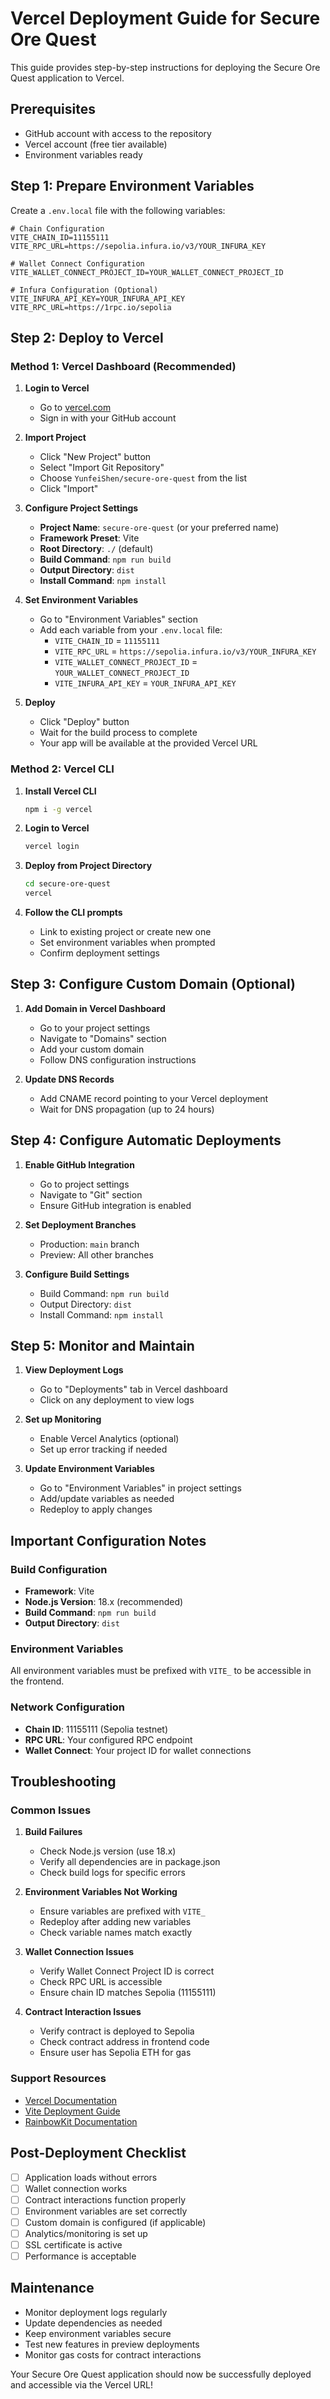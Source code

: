 # Vercel Deployment Guide for Secure Ore Quest

This guide provides step-by-step instructions for deploying the Secure Ore Quest application to Vercel.

## Prerequisites

- GitHub account with access to the repository
- Vercel account (free tier available)
- Environment variables ready

## Step 1: Prepare Environment Variables

Create a `.env.local` file with the following variables:

```env
# Chain Configuration
VITE_CHAIN_ID=11155111
VITE_RPC_URL=https://sepolia.infura.io/v3/YOUR_INFURA_KEY

# Wallet Connect Configuration
VITE_WALLET_CONNECT_PROJECT_ID=YOUR_WALLET_CONNECT_PROJECT_ID

# Infura Configuration (Optional)
VITE_INFURA_API_KEY=YOUR_INFURA_API_KEY
VITE_RPC_URL=https://1rpc.io/sepolia
```

## Step 2: Deploy to Vercel

### Method 1: Vercel Dashboard (Recommended)

1. **Login to Vercel**
   - Go to [vercel.com](https://vercel.com)
   - Sign in with your GitHub account

2. **Import Project**
   - Click "New Project" button
   - Select "Import Git Repository"
   - Choose `YunfeiShen/secure-ore-quest` from the list
   - Click "Import"

3. **Configure Project Settings**
   - **Project Name**: `secure-ore-quest` (or your preferred name)
   - **Framework Preset**: Vite
   - **Root Directory**: `./` (default)
   - **Build Command**: `npm run build`
   - **Output Directory**: `dist`
   - **Install Command**: `npm install`

4. **Set Environment Variables**
   - Go to "Environment Variables" section
   - Add each variable from your `.env.local` file:
     - `VITE_CHAIN_ID` = `11155111`
     - `VITE_RPC_URL` = `https://sepolia.infura.io/v3/YOUR_INFURA_KEY`
     - `VITE_WALLET_CONNECT_PROJECT_ID` = `YOUR_WALLET_CONNECT_PROJECT_ID`
     - `VITE_INFURA_API_KEY` = `YOUR_INFURA_API_KEY`

5. **Deploy**
   - Click "Deploy" button
   - Wait for the build process to complete
   - Your app will be available at the provided Vercel URL

### Method 2: Vercel CLI

1. **Install Vercel CLI**
   ```bash
   npm i -g vercel
   ```

2. **Login to Vercel**
   ```bash
   vercel login
   ```

3. **Deploy from Project Directory**
   ```bash
   cd secure-ore-quest
   vercel
   ```

4. **Follow the CLI prompts**
   - Link to existing project or create new one
   - Set environment variables when prompted
   - Confirm deployment settings

## Step 3: Configure Custom Domain (Optional)

1. **Add Domain in Vercel Dashboard**
   - Go to your project settings
   - Navigate to "Domains" section
   - Add your custom domain
   - Follow DNS configuration instructions

2. **Update DNS Records**
   - Add CNAME record pointing to your Vercel deployment
   - Wait for DNS propagation (up to 24 hours)

## Step 4: Configure Automatic Deployments

1. **Enable GitHub Integration**
   - Go to project settings
   - Navigate to "Git" section
   - Ensure GitHub integration is enabled

2. **Set Deployment Branches**
   - Production: `main` branch
   - Preview: All other branches

3. **Configure Build Settings**
   - Build Command: `npm run build`
   - Output Directory: `dist`
   - Install Command: `npm install`

## Step 5: Monitor and Maintain

1. **View Deployment Logs**
   - Go to "Deployments" tab in Vercel dashboard
   - Click on any deployment to view logs

2. **Set up Monitoring**
   - Enable Vercel Analytics (optional)
   - Set up error tracking if needed

3. **Update Environment Variables**
   - Go to "Environment Variables" in project settings
   - Add/update variables as needed
   - Redeploy to apply changes

## Important Configuration Notes

### Build Configuration
- **Framework**: Vite
- **Node.js Version**: 18.x (recommended)
- **Build Command**: `npm run build`
- **Output Directory**: `dist`

### Environment Variables
All environment variables must be prefixed with `VITE_` to be accessible in the frontend.

### Network Configuration
- **Chain ID**: 11155111 (Sepolia testnet)
- **RPC URL**: Your configured RPC endpoint
- **Wallet Connect**: Your project ID for wallet connections

## Troubleshooting

### Common Issues

1. **Build Failures**
   - Check Node.js version (use 18.x)
   - Verify all dependencies are in package.json
   - Check build logs for specific errors

2. **Environment Variables Not Working**
   - Ensure variables are prefixed with `VITE_`
   - Redeploy after adding new variables
   - Check variable names match exactly

3. **Wallet Connection Issues**
   - Verify Wallet Connect Project ID is correct
   - Check RPC URL is accessible
   - Ensure chain ID matches Sepolia (11155111)

4. **Contract Interaction Issues**
   - Verify contract is deployed to Sepolia
   - Check contract address in frontend code
   - Ensure user has Sepolia ETH for gas

### Support Resources

- [Vercel Documentation](https://vercel.com/docs)
- [Vite Deployment Guide](https://vitejs.dev/guide/static-deploy.html)
- [RainbowKit Documentation](https://www.rainbowkit.com/docs/introduction)

## Post-Deployment Checklist

- [ ] Application loads without errors
- [ ] Wallet connection works
- [ ] Contract interactions function properly
- [ ] Environment variables are set correctly
- [ ] Custom domain is configured (if applicable)
- [ ] Analytics/monitoring is set up
- [ ] SSL certificate is active
- [ ] Performance is acceptable

## Maintenance

- Monitor deployment logs regularly
- Update dependencies as needed
- Keep environment variables secure
- Test new features in preview deployments
- Monitor gas costs for contract interactions

Your Secure Ore Quest application should now be successfully deployed and accessible via the Vercel URL!
